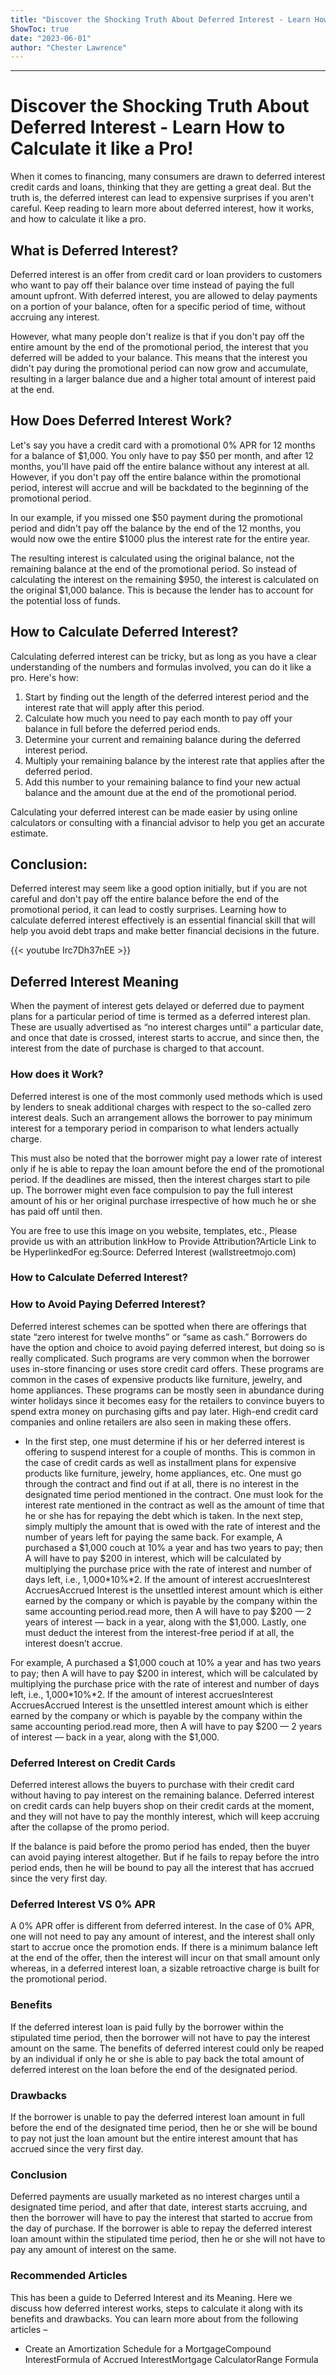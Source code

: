 ```yaml
---
title: "Discover the Shocking Truth About Deferred Interest - Learn How to Calculate it like a Pro!"
ShowToc: true 
date: "2023-06-01"
author: "Chester Lawrence"
---
```

*****
# Discover the Shocking Truth About Deferred Interest - Learn How to Calculate it like a Pro!

When it comes to financing, many consumers are drawn to deferred interest credit cards and loans, thinking that they are getting a great deal. But the truth is, the deferred interest can lead to expensive surprises if you aren't careful. Keep reading to learn more about deferred interest, how it works, and how to calculate it like a pro.

## What is Deferred Interest?

Deferred interest is an offer from credit card or loan providers to customers who want to pay off their balance over time instead of paying the full amount upfront. With deferred interest, you are allowed to delay payments on a portion of your balance, often for a specific period of time, without accruing any interest.

However, what many people don't realize is that if you don't pay off the entire amount by the end of the promotional period, the interest that you deferred will be added to your balance. This means that the interest you didn't pay during the promotional period can now grow and accumulate, resulting in a larger balance due and a higher total amount of interest paid at the end.

## How Does Deferred Interest Work?

Let's say you have a credit card with a promotional 0% APR for 12 months for a balance of $1,000. You only have to pay $50 per month, and after 12 months, you'll have paid off the entire balance without any interest at all. However, if you don't pay off the entire balance within the promotional period, interest will accrue and will be backdated to the beginning of the promotional period.

In our example, if you missed one $50 payment during the promotional period and didn't pay off the balance by the end of the 12 months, you would now owe the entire $1000 plus the interest rate for the entire year. 

The resulting interest is calculated using the original balance, not the remaining balance at the end of the promotional period. So instead of calculating the interest on the remaining $950, the interest is calculated on the original $1,000 balance. This is because the lender has to account for the potential loss of funds.

## How to Calculate Deferred Interest?

Calculating deferred interest can be tricky, but as long as you have a clear understanding of the numbers and formulas involved, you can do it like a pro. Here's how:

1. Start by finding out the length of the deferred interest period and the interest rate that will apply after this period.
2. Calculate how much you need to pay each month to pay off your balance in full before the deferred period ends.
3. Determine your current and remaining balance during the deferred interest period.
4. Multiply your remaining balance by the interest rate that applies after the deferred period.
5. Add this number to your remaining balance to find your new actual balance and the amount due at the end of the promotional period.

Calculating your deferred interest can be made easier by using online calculators or consulting with a financial advisor to help you get an accurate estimate.

## Conclusion:

Deferred interest may seem like a good option initially, but if you are not careful and don't pay off the entire balance before the end of the promotional period, it can lead to costly surprises. Learning how to calculate deferred interest effectively is an essential financial skill that will help you avoid debt traps and make better financial decisions in the future.

{{< youtube Irc7Dh37nEE >}} 



## Deferred Interest Meaning
 
When the payment of interest gets delayed or deferred due to payment plans for a particular period of time is termed as a deferred interest plan. These are usually advertised as “no interest charges until” a particular date, and once that date is crossed, interest starts to accrue, and since then, the interest from the date of purchase is charged to that account.
 
### How does it Work?
 
Deferred interest is one of the most commonly used methods which is used by lenders to sneak additional charges with respect to the so-called zero interest deals. Such an arrangement allows the borrower to pay minimum interest for a temporary period in comparison to what lenders actually charge.
 
This must also be noted that the borrower might pay a lower rate of interest only if he is able to repay the loan amount before the end of the promotional period. If the deadlines are missed, then the interest charges start to pile up. The borrower might even face compulsion to pay the full interest amount of his or her original purchase irrespective of how much he or she has paid off until then.
 
 You are free to use this image on you website, templates, etc.,  Please provide us with an attribution linkHow to Provide Attribution?Article Link to be HyperlinkedFor eg:Source: Deferred Interest (wallstreetmojo.com) 
 
### How to Calculate Deferred Interest?
 
### How to Avoid Paying Deferred Interest?
 
Deferred interest schemes can be spotted when there are offerings that state “zero interest for twelve months” or “same as cash.” Borrowers do have the option and choice to avoid paying deferred interest, but doing so is really complicated. Such programs are very common when the borrower uses in-store financing or uses store credit card offers. These programs are common in the cases of expensive products like furniture, jewelry, and home appliances. These programs can be mostly seen in abundance during winter holidays since it becomes easy for the retailers to convince buyers to spend extra money on purchasing gifts and pay later. High-end credit card companies and online retailers are also seen in making these offers.
 
- In the first step, one must determine if his or her deferred interest is offering to suspend interest for a couple of months. This is common in the case of credit cards as well as installment plans for expensive products like furniture, jewelry, home appliances, etc.  One must go through the contract and find out if at all, there is no interest in the designated time period mentioned in the contract.  One must look for the interest rate mentioned in the contract as well as the amount of time that he or she has for repaying the debt which is taken.  In the next step, simply multiply the amount that is owed with the rate of interest and the number of years left for paying the same back. For example, A purchased a $1,000 couch at 10% a year and has two years to pay; then A will have to pay $200 in interest, which will be calculated by multiplying the purchase price with the rate of interest and number of days left, i.e., 1,000*10%*2. If the amount of interest accruesInterest AccruesAccrued Interest is the unsettled interest amount which is either earned by the company or which is payable by the company within the same accounting period.read more, then A will have to pay $200 — 2 years of interest — back in a year, along with the $1,000. Lastly, one must deduct the interest from the interest-free period if at all, the interest doesn’t accrue.

 

 
For example, A purchased a $1,000 couch at 10% a year and has two years to pay; then A will have to pay $200 in interest, which will be calculated by multiplying the purchase price with the rate of interest and number of days left, i.e., 1,000*10%*2. If the amount of interest accruesInterest AccruesAccrued Interest is the unsettled interest amount which is either earned by the company or which is payable by the company within the same accounting period.read more, then A will have to pay $200 — 2 years of interest — back in a year, along with the $1,000.
 
### Deferred Interest on Credit Cards
 
Deferred interest allows the buyers to purchase with their credit card without having to pay interest on the remaining balance. Deferred interest on credit cards can help buyers shop on their credit cards at the moment, and they will not have to pay the monthly interest, which will keep accruing after the collapse of the promo period.
 
If the balance is paid before the promo period has ended, then the buyer can avoid paying interest altogether. But if he fails to repay before the intro period ends, then he will be bound to pay all the interest that has accrued since the very first day.
 
### Deferred Interest VS 0% APR
 
A 0% APR offer is different from deferred interest. In the case of 0% APR, one will not need to pay any amount of interest, and the interest shall only start to accrue once the promotion ends. If there is a minimum balance left at the end of the offer, then the interest will incur on that small amount only whereas, in a deferred interest loan, a sizable retroactive charge is built for the promotional period.
 
### Benefits
 
If the deferred interest loan is paid fully by the borrower within the stipulated time period, then the borrower will not have to pay the interest amount on the same. The benefits of deferred interest could only be reaped by an individual if only he or she is able to pay back the total amount of deferred interest on the loan before the end of the designated period.
 
### Drawbacks
 
If the borrower is unable to pay the deferred interest loan amount in full before the end of the designated time period, then he or she will be bound to pay not just the loan amount but the entire interest amount that has accrued since the very first day.
 
### Conclusion
 
Deferred payments are usually marketed as no interest charges until a designated time period, and after that date, interest starts accruing, and then the borrower will have to pay the interest that started to accrue from the day of purchase. If the borrower is able to repay the deferred interest loan amount within the stipulated time period, then he or she will not have to pay any amount of interest on the same.
 
### Recommended Articles
 
This has been a guide to Deferred Interest and its Meaning. Here we discuss how deferred interest works, steps to calculate it along with its benefits and drawbacks. You can learn more about from the following articles –
 
- Create an Amortization Schedule for a MortgageCompound InterestFormula of Accrued InterestMortgage CalculatorRange Formula




